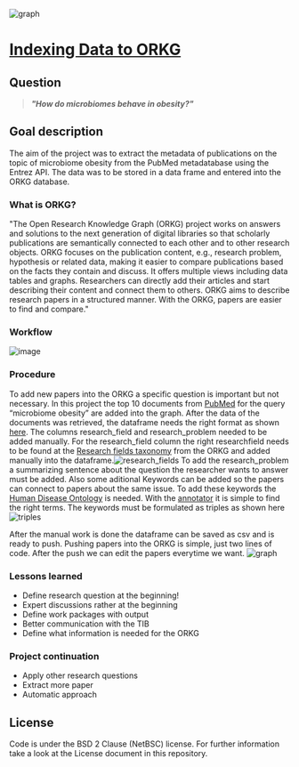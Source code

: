 ![graph](https://user-images.githubusercontent.com/49280839/126453356-c66c83c2-ac8e-4464-a87b-0dc34ab07b14.png)
# [Indexing Data to ORKG](https://www.orkg.org/orkg/)

## Question
> ___"How do microbiomes behave in obesity?"___

## Goal description
The aim of the project was to extract the metadata of publications on the topic of microbiome obesity from the PubMed metadatabase using the Entrez API. The data was to be stored in a data frame and entered into the ORKG database. 

### What is ORKG?
"The Open Research Knowledge Graph (ORKG) project works on answers and solutions to the next generation of digital libraries so that scholarly publications are semantically
connected to each other and to other research objects. ORKG focuses on the publication content, e.g., research problem, hypothesis or related data, making it easier to compare
publications based on the facts they contain and discuss. It offers multiple views including data tables and graphs. Researchers can directly add their articles and start
describing their content and connect them to others. ORKG aims to describe research papers in a structured manner. With the ORKG, papers are easier to find and compare."

### Workflow
![image](https://user-images.githubusercontent.com/49281346/126359518-65f798d7-2398-45dd-8236-4814f760a8b0.png)

### Procedure
To add new papers into the ORKG a specific question is important but not necessary. In this project the top 10 documents from [PubMed]( https://pubmed.ncbi.nlm.nih.gov/) for the query “microbiome obesity” are added into the graph. After the data of the documents was retrieved, the dataframe needs the right format as shown [here]( https://gitlab.com/TIBHannover/orkg/orkg-pypi/-/wikis/Tutorial:-importing-papers-in-CSV-format-into-the-ORKG). The columns research_field and research_problem needed to be added manually. For the research_field column the right researchfield needs to be found at the [Research fields taxonomy](https://www.orkg.org/orkg/fields) from the ORKG and added manually into the dataframe.![research_fields](https://user-images.githubusercontent.com/49280839/126453457-d3972429-0956-4299-956c-85c86495abfb.png)
 To add the research_problem a summarizing sentence about the question the researcher wants to answer must be added. Also some aditional Keywords can be added so the papers can connect to papers about the same issue. To add these keywords the [Human Disease Ontology](https://bioportal.bioontology.org/ontologies/DOID?p=classes&conceptid=http%3A%2F%2Fpurl.obolibrary.org%2Fobo%2FUBERON_0004119) is needed. With the [annotator](https://bioportal.bioontology.org/annotator) it is simple to find the right terms. The keywords must be formulated as triples as shown here ![triples](https://user-images.githubusercontent.com/49280839/126453487-e6e4fdeb-9f2f-48e9-adf5-216d6affa291.png)

After the manual work is done the dataframe can be saved as csv and is ready to push. Pushing papers into the ORKG is simple, just two lines of code. After the push we can edit the papers everytime we want. ![graph](https://user-images.githubusercontent.com/49280839/126453404-ee4660c1-dec8-45f1-812d-0ee35d39e4a8.png)


### Lessons learned 
- Define research question at the beginning!
- Expert discussions rather at the beginning 
- Define work packages with output
- Better communication with the TIB
- Define what information is needed for the ORKG

### Project continuation
- Apply other research questions
- Extract more paper
- Automatic approach 

## License
Code is under the BSD 2 Clause (NetBSC) license. For further information take a look at the License document in this repository.
